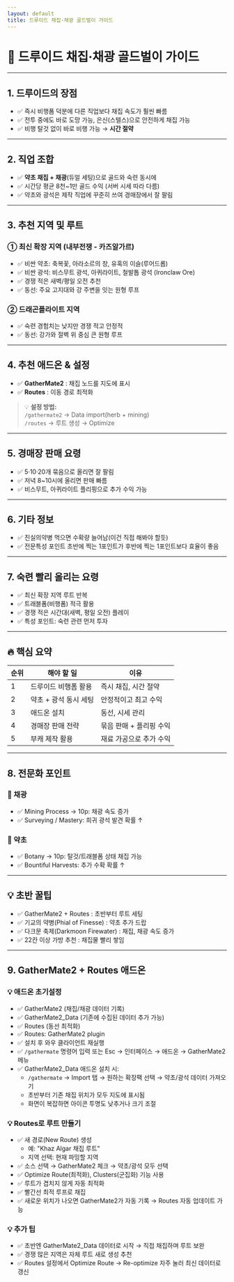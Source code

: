 ```yaml
---
layout: default
title: 드루이드 채집·채광 골드벌이 가이드
---
```



# 🐾 드루이드 채집·채광 골드벌이 가이드

---

## 1. 드루이드의 장점
- ✅ 즉시 비행폼 덕분에 다른 직업보다 채집 속도가 훨씬 빠름  
- ✅ 전투 중에도 바로 도망 가능, 은신(스텔스)으로 안전하게 채집 가능  
- ✅ 비행 탈것 없이 바로 비행 가능 → **시간 절약**

---

## 2. 직업 조합
- ✅ **약초 채집 + 채광**(듀얼 세팅)으로 골드와 숙련 동시에  
- ✅ 시간당 평균 8천~1만 골드 수익 (서버 시세 따라 다름)  
- ✅ 약초와 광석은 제작 직업에 꾸준히 쓰여 경매장에서 잘 팔림  

---

## 3. 추천 지역 및 루트

### ① 최신 확장 지역 (내부전쟁 - 카즈알가르)
- ✅ 비싼 약초: 축복꽃, 아라소르의 창, 유혹의 이슬(루어드롭)  
- ✅ 비싼 광석: 비스무트 광석, 아퀴라이트, 철발톱 광석 (Ironclaw Ore)  
- ✅ 경쟁 적은 새벽/평일 오전 추천  
- ✅ 동선: 주요 고지대와 강 주변을 잇는 원형 루프  

### ② 드래곤플라이트 지역
- ✅ 숙련 경험치는 낮지만 경쟁 적고 안정적  
- ✅ 동선: 강가와 절벽 위 중심 큰 원형 루프  

---

## 4. 추천 애드온 & 설정
- ✅ **GatherMate2** : 채집 노드를 지도에 표시  
- ✅ **Routes** : 이동 경로 최적화  

> 💡 **설정 방법:**  
> `/gathermate2` → Data import(herb + mining)  
> `/routes` → 루트 생성 → Optimize  

---

## 5. 경매장 판매 요령
- ✅ 5·10·20개 묶음으로 올리면 잘 팔림  
- ✅ 저녁 8~10시에 올리면 판매 빠름  
- ✅ 비스무트, 아퀴라이트 플리핑으로 추가 수익 가능  

---

## 6. 기타 정보
- ✅ 진실의약병 먹으면 수확량 늘어남(이건 직접 해봐야 할듯)  
- ✅ 전문특성 포인트 초반에 찍는 1포인트가 후반에 찍는 1포인트보다 효율이 좋음  

---

## 7. 숙련 빨리 올리는 요령
- ✅ 최신 확장 지역 루트 반복  
- ✅ 트래블폼(비행폼) 적극 활용  
- ✅ 경쟁 적은 시간대(새벽, 평일 오전) 플레이  
- ✅ 특성 포인트: 숙련 관련 먼저 투자  

---

## 🔥 핵심 요약

| 순위 | 해야 할 일               | 이유                       |
|------|---------------------------|----------------------------|
| 1    | 드루이드 비행폼 활용     | 즉시 채집, 시간 절약       |
| 2    | 약초 + 광석 동시 세팅     | 안정적이고 최고 수익       |
| 3    | 애드온 설치               | 동선, 시세 관리            |
| 4    | 경매장 판매 전략         | 묶음 판매 + 플리핑 수익     |
| 5    | 부캐 제작 활용           | 재료 가공으로 추가 수익     |

---

## 8. 전문화 포인트

### 🔨 채광
- ✅ Mining Process → 10p: 채광 속도 증가  
- ✅ Surveying / Mastery: 희귀 광석 발견 확률 ↑  

### 🌿 약초
- ✅ Botany → 10p: 탈것/트래블폼 상태 채집 가능  
- ✅ Bountiful Harvests: 추가 수확 확률 ↑  

---

## 💡 초반 꿀팁
- ✅ GatherMate2 + Routes : 초반부터 루트 세팅  
- ✅ 기교의 약병(Phial of Finesse) : 약초 추가 드랍  
- ✅ 다크문 축제(Darkmoon Firewater) : 채집, 채광 속도 증가  
- ✅ 22칸 이상 가방 추천 : 채집물 빨리 쌓임  

---

## 9. GatherMate2 + Routes 애드온

### 💡 애드온 초기설정
- ✅ GatherMate2 (채집/채광 데이터 기록)  
- ✅ GatherMate2_Data (기존에 수집된 데이터 추가 가능)  
- ✅ Routes (동선 최적화)  
- ✅ Routes: GatherMate2 plugin  
- ✅ 설치 후 와우 클라이언트 재실행  
- ✅ `/gathermate` 명령어 입력 또는 Esc → 인터페이스 → 애드온 → GatherMate2 메뉴  
- ✅ GatherMate2_Data 애드온 설치 시:  
  - `/gathermate` → Import 탭 → 원하는 확장팩 선택 → 약초/광석 데이터 가져오기  
  - 초반부터 기존 채집 위치가 모두 지도에 표시됨  
  - 화면이 복잡하면 아이콘 투명도 낮추거나 크기 조절  

### 💡 Routes로 루트 만들기
- ✅ 새 경로(New Route) 생성  
  - 예: "Khaz Algar 채집 루트"  
  - 지역 선택: 현재 파밍할 지역  
- ✅ 소스 선택 → GatherMate2 체크 → 약초/광석 모두 선택  
- ✅ Optimize Route(최적화), Clusters(군집화) 기능 사용  
- ✅ 루트가 겹치지 않게 자동 최적화  
- ✅ 빨간선 최적 루프로 채집  
- ✅ 새로운 위치가 나오면 GatherMate2가 자동 기록 → Routes 자동 업데이트 가능  

### 💡 추가 팁
- ✅ 초반엔 GatherMate2_Data 데이터로 시작 → 직접 채집하며 루트 보완  
- ✅ 경쟁 많은 지역은 자체 루트 새로 생성 추천  
- ✅ Routes 설정에서 Optimize Route → Re-optimize 자주 눌러 최신 데이터로 갱신  
